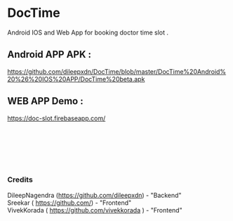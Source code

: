 # DocTime

Android IOS and Web App for booking doctor time slot .

## Android APP APK :
https://github.com/dileepxdn/DocTime/blob/master/DocTime%20Android%20%26%20IOS%20APP/DocTime%20beta.apk 

## WEB APP Demo :  
https://doc-slot.firebaseapp.com/


<br><br><br><br><br>

### Credits

DileepNagendra (https://github.com/dileepxdn) - "Backend" <br>
Sreekar ( https://github.com/) - "Frontend" <br>
VivekKorada ( https://github.com/vivekkorada ) - "Frontend"

